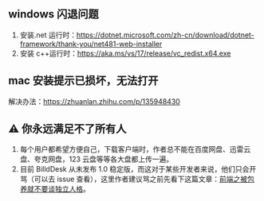 ## windows 闪退问题

1. 安装.net 运行时：https://dotnet.microsoft.com/zh-cn/download/dotnet-framework/thank-you/net481-web-installer
2. 安装 c++运行时：https://aka.ms/vs/17/release/vc_redist.x64.exe

## mac 安装提示已损坏，无法打开

解决办法：https://zhuanlan.zhihu.com/p/135948430

## ⚠️ 你永远满足不了所有人

1. 每个用户都希望方便自己，下载客户端时，作者总不能在百度网盘、迅雷云盘、夸克网盘，123 云盘等等各大盘都上传一遍。
2. 目前 BilldDesk 从未发布 1.0 稳定版，而这对于某些开发者来说，他们只会开骂（可以去 issue 查看），这里作者建议骂之前先看下这篇文章：[前端之被包养就不要谈独立人格](https://www.hsslive.cn/article/139)。
